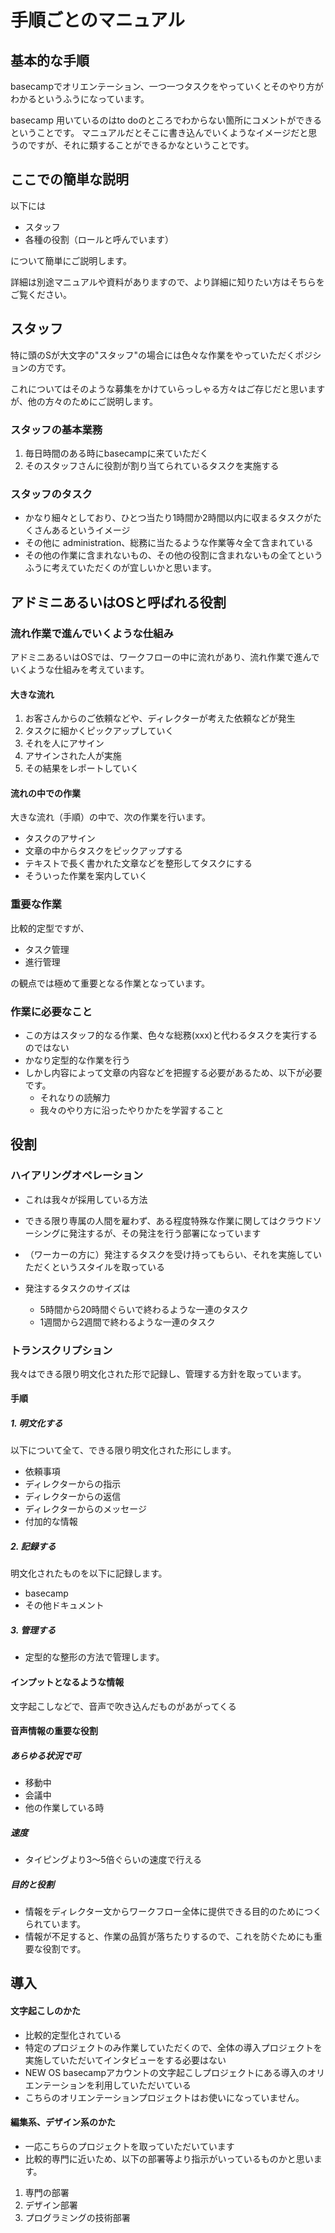 手順ごとのマニュアル
=====

基本的な手順
-----
basecampでオリエンテーション、一つ一つタスクをやっていくとそのやり方がわかるというふうになっています。

basecamp 用いているのはto doのところでわからない箇所にコメントができるということです。
マニュアルだとそこに書き込んでいくようなイメージだと思うのですが、それに類することができるかなということです。

ここでの簡単な説明
-----
以下には
- スタッフ
- 各種の役割（ロールと呼んでいます）

について簡単にご説明します。

詳細は別途マニュアルや資料がありますので、より詳細に知りたい方はそちらをご覧ください。

スタッフ
-----
特に頭のSが大文字の"スタッフ"の場合には色々な作業をやっていただくポジションの方です。

これについてはそのような募集をかけていらっしゃる方々はご存じだと思いますが、他の方々のためにご説明します。

### スタッフの基本業務
1. 毎日時間のある時にbasecampに来ていただく
2. そのスタッフさんに役割が割り当てられているタスクを実施する

### スタッフのタスク
- かなり細々としており、ひとつ当たり1時間か2時間以内に収まるタスクがたくさんあるというイメージ
- その他に administration、総務に当たるような作業等々全て含まれている
- その他の作業に含まれないもの、その他の役割に含まれないもの全てというふうに考えていただくのが宜しいかと思います。

アドミニあるいはOSと呼ばれる役割
-----

### 流れ作業で進んでいくような仕組み
アドミニあるいはOSでは、ワークフローの中に流れがあり、流れ作業で進んでいくような仕組みを考えています。

#### 大きな流れ
1. お客さんからのご依頼などや、ディレクターが考えた依頼などが発生
2. タスクに細かくピックアップしていく
3. それを人にアサイン
4. アサインされた人が実施
5. その結果をレポートしていく


#### 流れの中での作業
大きな流れ（手順）の中で、次の作業を行います。

- タスクのアサイン
- 文章の中からタスクをピックアップする
- テキストで長く書かれた文章などを整形してタスクにする
- そういった作業を案内していく

### 重要な作業
比較的定型ですが、
- タスク管理
- 進行管理

の観点では極めて重要となる作業となっています。

### 作業に必要なこと
- この方はスタッフ的なる作業、色々な総務(xxx)と代わるタスクを実行するのではない
- かなり定型的な作業を行う
- しかし内容によって文章の内容などを把握する必要があるため、以下が必要です。
  - それなりの読解力
  - 我々のやり方に沿ったやりかたを学習すること


役割
-----
### ハイアリングオペレーション

- これは我々が採用している方法
- できる限り専属の人間を雇わず、ある程度特殊な作業に関してはクラウドソーシングに発注するが、その発注を行う部署になっています

- （ワーカーの方に）発注するタスクを受け持ってもらい、それを実施していただくというスタイルを取っている
- 発注するタスクのサイズは
  - 5時間から20時間ぐらいで終わるような一連のタスク
  - 1週間から2週間で終わるような一連のタスク

### トランスクリプション
我々はできる限り明文化された形で記録し、管理する方針を取っています。

#### 手順
##### 1. 明文化する
以下について全て、できる限り明文化された形にします。

- 依頼事項
- ディレクターからの指示
- ディレクターからの返信
- ディレクターからのメッセージ
- 付加的な情報

##### 2. 記録する
明文化されたものを以下に記録します。 

- basecamp 
- その他ドキュメント

##### 3. 管理する
* 定型的な整形の方法で管理します。

#### インプットとなるような情報
文字起こしなどで、音声で吹き込んだものがあがってくる

#### 音声情報の重要な役割
##### あらゆる状況で可	
 - 移動中
 - 会議中
 - 他の作業している時

##### 速度
 - タイピングより3～5倍ぐらいの速度で行える

##### 目的と役割
- 情報をディレクター文からワークフロー全体に提供できる目的のためにつくられています。
- 情報が不足すると、作業の品質が落ちたりするので、これを防ぐためにも重要な役割です。


導入
-----

#### 文字起こしのかた

- 比較的定型化されている
- 特定のプロジェクトのみ作業していただくので、全体の導入プロジェクトを実施していただいてインタビューをする必要はない
- NEW OS basecampアカウントの文字起こしプロジェクトにある導入のオリエンテーションを利用していただいている
- こちらのオリエンテーションプロジェクトはお使いになっていません。

#### 編集系、デザイン系のかた
- 一応こちらのプロジェクトを取っていただいています
- 比較的専門に近いため、以下の部署等より指示がいっているものかと思います。

1. 専門の部署
2. デザイン部署
3. プログラミングの技術部署
